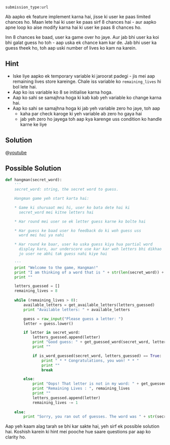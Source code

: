 ```ngMeta
submission_type:url
```

Ab aapko ek feature implement karna hai, jisse ki user ke paas limited chances ho.
Maan lete hai ki user ke paas sirf 8 chances hai - aur aapko apne loop ko aise modify karna hai ki user ke paas 8 chances ho.

Inn 8 chances ke baad, user ka game over ho jaye.
Aur jab bhi user ka koi bhi galat guess ho toh - aap uska ek chance kam kar de.
Jab bhi user ka guess theek ho, toh aap uski number of lives ko kam na karein.

## Hint
- Iske liye aapko ek temporary variable ki jaroorat padegi - jis mei aap remaining lives store kareinge. Chale iss variable ko `remaining_lives` hi bol lete hai.
- Aap ko iss variable ko 8 se initialise karna hoga.
- Aap ko sahi se samajhna hoga ki kab kab yeh variable ko change karna hai.
- Aap ko sahi se samajhna hoga ki jab yeh variable zero ho jaye, toh aap
    - kaha par check karoge ki yeh variable ab zero ho gaya hai
    - jab yeh zero ho jayega toh aap kya karenge uss condition ko handle karne ke liye

## Solution

@[youtube](https://www.youtube.com/watch?v=FPXBIGZGjoQ)

## Possible Solution
```python
def hangman(secret_word):
    '''
    secret_word: string, the secret word to guess.

    Hangman game yeh start karta hai:

    * Game ki shuruaat mei hi, user ko bata dete hai ki
      secret_word mei kitne letters hai

    * Har round mei user se ek letter guess karne ko bolte hai

    * Har guess ke baad user ko feedback do ki woh guess uss
      word mei hai ya nahi

    * Har round ke baar, user ko uska guess kiya hua partial word
      display karo, aur underscore use kar kar woh letters bhi dikhao
      jo user ne abhi tak guess nahi kiye hai

    '''
    print "Welcome to the game, Hangman!"
    print "I am thinking of a word that is " + str(len(secret_word)) + " letters long."
    print ""

    letters_guessed = []
    remaining_lives = 8
    
    while (remaining_lives > 0):
        available_letters = get_available_letters(letters_guessed)
        print "Available letters: " + available_letters

        guess = raw_input("Please guess a letter: ")
        letter = guess.lower()

        if letter in secret_word:
            letters_guessed.append(letter)
            print "Good guess: " + get_guessed_word(secret_word, letters_guessed)
            print ""

            if is_word_guessed(secret_word, letters_guessed) == True:
                print " * * Congratulations, you won! * * "
                print ""
                break

        else:
            print "Oops! That letter is not in my word: " + get_guessed_word(secret_word, letters_guessed)
            print "Remaining Lives : ", remaining_lives
            print ""
            letters_guessed.append(letter)
            remaining_lives -= 1
            
    else:
        print "Sorry, you ran out of guesses. The word was " + str(secret_word) + "."

```

Aap yeh kaam alag tarah se bhi kar sakte hai, yeh sirf ek possible solution hai. Koshish karein ki hint mei pooche hue saare questions par aap ko clarity ho.
